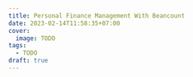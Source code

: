```yaml
---
title: Personal Finance Management With Beancount
date: 2023-02-14T11:58:35+07:00
cover:
  image: TODO
tags:
  - TODO
draft: true
---
```


